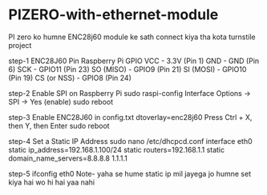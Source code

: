 # PIZERO-with-ethernet-module
PI zero ko humne ENC28j60 module ke sath connect kiya tha kota turnstile project

step-1
ENC28J60 Pin	Raspberry Pi GPIO
VCC	- 3.3V (Pin 1)
GND	- GND (Pin 6)
SCK	- GPIO11 (Pin 23)
SO (MISO)	- GPIO9 (Pin 21)
SI (MOSI)	- GPIO10 (Pin 19)
CS (or NSS)	- GPIO8 (Pin 24)

step-2
Enable SPI on Raspberry Pi
sudo raspi-config
Interface Options → SPI → Yes (enable)
sudo reboot

step-3
Enable ENC28J60 in config.txt
dtoverlay=enc28j60
Press Ctrl + X, then Y, then Enter
sudo reboot

step-4
Set a Static IP Address
sudo nano /etc/dhcpcd.conf
interface eth0
static ip_address=192.168.1.100/24
static routers=192.168.1.1
static domain_name_servers=8.8.8.8 1.1.1.1


step-5
ifconfig eth0
Note- yaha se hume static ip mil jayega jo humne set kiya hai wo hi hai yaa nahi
 
